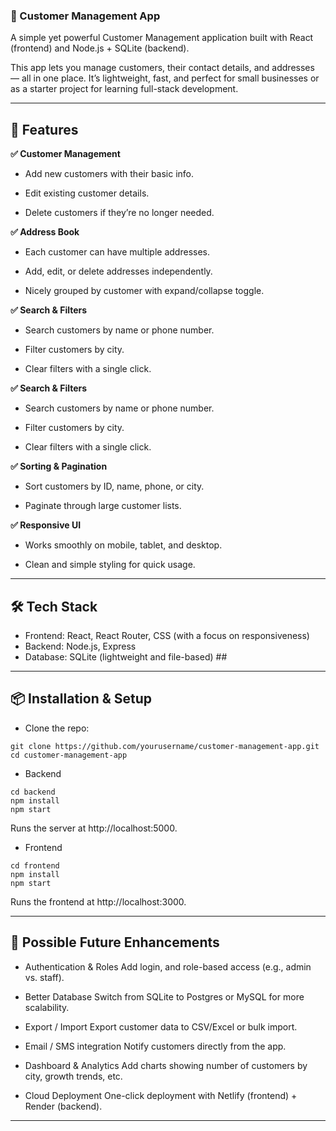### 📇 Customer Management App ###
A simple yet powerful Customer Management application built with React (frontend) and Node.js + SQLite (backend).

This app lets you manage customers, their contact details, and addresses — all in one place. It’s lightweight, fast, and perfect for small businesses or as a starter project for learning full-stack development.

---

## 🚀 Features ##
**✅ Customer Management**

 - Add new customers with their basic info.

 - Edit existing customer details.

 - Delete customers if they’re no longer needed.

**✅ Address Book**

 - Each customer can have multiple addresses.

 - Add, edit, or delete addresses independently.

 - Nicely grouped by customer with expand/collapse toggle.

**✅ Search & Filters**

 - Search customers by name or phone number.

 - Filter customers by city.

 - Clear filters with a single click.

 **✅ Search & Filters**

 - Search customers by name or phone number.

 - Filter customers by city.

 - Clear filters with a single click.

**✅ Sorting & Pagination**

 - Sort customers by ID, name, phone, or city.

 - Paginate through large customer lists.

**✅ Responsive UI**

 - Works smoothly on mobile, tablet, and desktop.

 - Clean and simple styling for quick usage.

 ---
## 🛠️ Tech Stack

- Frontend: React, React Router, CSS (with a focus on responsiveness)
- Backend: Node.js, Express
- Database: SQLite (lightweight and file-based) ##

---

## 📦 Installation & Setup ##
- Clone the repo:
```
git clone https://github.com/yourusername/customer-management-app.git
cd customer-management-app
```
- Backend
```
cd backend
npm install
npm start
```
Runs the server at http://localhost:5000.

- Frontend
```
cd frontend
npm install
npm start
```
Runs the frontend at http://localhost:3000.

---

## 🌱 Possible Future Enhancements ##
- Authentication & Roles
  Add login, and role-based access (e.g., admin vs. staff).

- Better Database
  Switch from SQLite to Postgres or MySQL for more scalability.

- Export / Import
  Export customer data to CSV/Excel or bulk import.

- Email / SMS integration
  Notify customers directly from the app.

- Dashboard & Analytics
  Add charts showing number of customers by city, growth trends, etc.

- Cloud Deployment
  One-click deployment with Netlify (frontend) + Render (backend).

---
